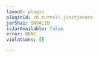 ```yaml
---
layout: plugin
pluginId: ch.tutteli.junitjacoco
jarSha1: INVALID
isJarAvailable: false
error: NONE
violations: []

---
```

